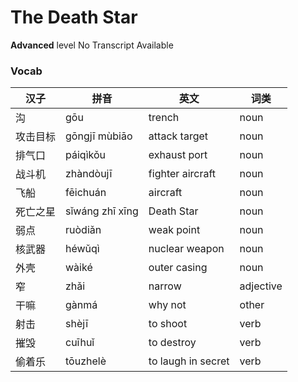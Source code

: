 # The Death Star
**Advanced** level
No Transcript Available
### Vocab
|汉子|拼音|英文|词类|
|----|----|----|----|
|沟|gōu|trench|noun|
|攻击目标|gōngjī mùbiāo|attack target|noun|
|排气口|páiqìkǒu|exhaust port|noun|
|战斗机|zhàndòujī|fighter aircraft|noun|
|飞船|fēichuán|aircraft|noun|
|死亡之星|sǐwáng zhī xīng|Death Star|noun|
|弱点|ruòdiǎn|weak point|noun|
|核武器|héwǔqì|nuclear weapon|noun|
|外壳|wàiké|outer casing|noun|
|窄|zhǎi|narrow|adjective|
|干嘛|gànmá|why not|other|
|射击|shèjī|to shoot|verb|
|摧毁|cuīhuǐ|to destroy|verb|
|偷着乐|tōuzhelè|to laugh in secret|verb|